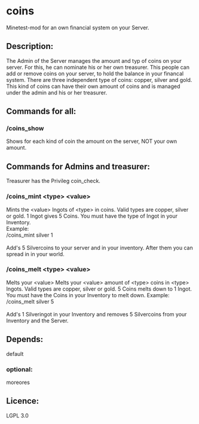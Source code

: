 # coins

Minetest-mod for an own financial system on your Server.

## Description:

The Admin of the Server manages the amount and typ of coins on your server. For this, he
can nominate his or her own treasurer. This people can add or remove coins on your server,
to hold the balance in your financal system.
There are three independent type of coins: copper, silver and gold. This kind of coins can
have their own amount of coins and is managed under the admin and his or her treasurer.

## Commands for all:

### /coins_show

Shows for each kind of coin the amount on the server, NOT your own amount.

## Commands for Admins and treasurer:

Treasurer has the Privileg coin_check.

### /coins_mint \<type\> \<value\>

Mints the \<value\> Ingots of \<type\> in coins. Valid types are copper, silver or gold.
1 Ingot gives 5 Coins.
You must have the type of Ingot in your Inventory.<br>
Example:<br>
/coins_mint silver 1<br>
<br>
Add's 5 Silvercoins to your server and in your inventory. After them you can spread in in your world.

### /coins_melt \<type\> \<value\>

Melts your \<value\> 
Melts your \<value\> amount of \<type\> coins in \<type\> Ingots. Valid types are copper, silver or gold.
5 Coins melts down to 1 Ingot. You must have the Coins in your Inventory to melt down.
Example:<br>
/coins_melt silver 5<br>
<br>
Add's 1 Silveringot in your Inventory and removes 5 Silvercoins from your Inventory and the Server.

## Depends:
default

### optional:
moreores

## Licence:
LGPL 3.0

